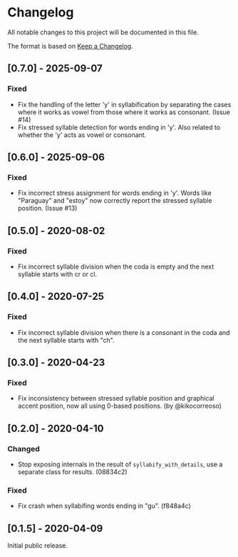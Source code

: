 # Changelog

All notable changes to this project will be documented in this file.

The format is based on [Keep a Changelog](https://keepachangelog.com/en/1.0.0/).

## [0.7.0] - 2025-09-07
### Fixed
- Fix the handling of the letter 'y' in syllabification by separating the cases
  where it works as vowel from those where it works as consonant. (Issue #14)
- Fix stressed syllable detection for words ending in 'y'. Also related to whether
  the 'y' acts as vowel or consonant.

## [0.6.0] - 2025-09-06
### Fixed
- Fix incorrect stress assignment for words ending in 'y'. Words like "Paraguay" and "estoy" now correctly report the stressed syllable position. (Issue #13)

## [0.5.0] - 2020-08-02
### Fixed
- Fix incorrect syllable division when the coda is empty and the next syllable starts with cr or cl.

## [0.4.0] - 2020-07-25
### Fixed
- Fix incorrect syllable division when there is a consonant in the coda and the next syllable starts with "ch".

## [0.3.0] - 2020-04-23
### Fixed
- Fix inconsistency between stressed syllable position and graphical accent position, now all using 0-based positions. (by @kikocorreoso)

## [0.2.0] - 2020-04-10
### Changed
- Stop exposing internals in the result of `syllabify_with_details`, use a separate class for results. (08834c2)

### Fixed
- Fix crash when syllabifing words ending in "gu". (f848a4c)

## [0.1.5] - 2020-04-09

Initial public release.
